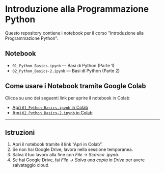 # Introduzione alla Programmazione Python

Questo repository contiene i notebook per il corso "Introduzione alla Programmazione Python".

## Notebook

- `01_Python_Basics.ipynb` — Basi di Python (Parte 1)
- `02_Python_Basics-2.ipynb` — Basi di Python (Parte 2)

## Come usare i Notebook tramite Google Colab

Clicca su uno dei seguenti link per aprire il notebook in Colab:

- [Apri `01_Python_Basics.ipynb` in Colab](https://colab.research.google.com/github/stefano-marchesin/intro2python/blob/main/01_Python_Basics.ipynb)
- [Apri `02_Python_Basics-2.ipynb` in Colab](https://colab.research.google.com/github/stefano-marchesin/intro2python/blob/main/02_Python_Basics-2.ipynb)

---

## Istruzioni

1. Apri il notebook tramite il link “Apri in Colab”.  
2. Se non hai Google Drive, lavora nella sessione temporanea.  
3. Salva il tuo lavoro alla fine con *File → Scarica .ipynb*.  
4. Se hai Google Drive, fai *File → Salva una copia in Drive* per avere salvataggio cloud.

